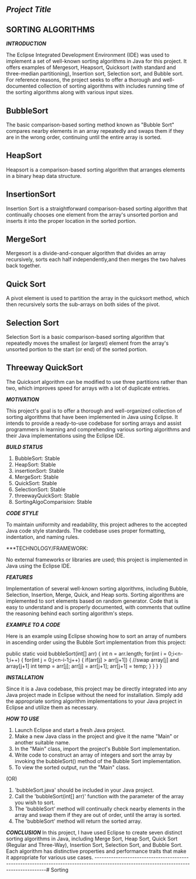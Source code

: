 ***Project Title***
-----------------------------
SORTING ALGORITHMS
------------------------------

***INTRODUCTION***

The Eclipse Integrated Development Environment (IDE) was used to implement a set of well-known sorting algorithms in Java for 
this project. It offers examples of Mergesort, Heapsort, Quicksort (with standard and three-median partitioning), Insertion sort, 
Selection sort, and Bubble sort. 
For reference reasons, the project seeks to offer a thorough and well-documented collection of sorting algorithms with includes 
running time of the sorting algorithms along with various input sizes.
## BubbleSort 
The basic comparison-based sorting method known as "Bubble Sort" compares nearby elements in an array repeatedly and swaps them if they are in the wrong order, continuing until the entire array is sorted.
## HeapSort 
Heapsort is a comparison-based sorting algorithm that arranges elements in a binary heap data structure.
## InsertionSort 
Insertion Sort is a straightforward comparison-based sorting algorithm that continually chooses one element from the array's unsorted portion and inserts it into the proper location in the sorted portion.
## MergeSort
Mergesort is a divide-and-conquer algorithm that divides an array recursively, sorts each half independently,and then merges the two halves back together.
## Quick Sort
A pivot element is used to partition the array in the quicksort method, which then recursively sorts the sub-arrays on both sides of the pivot.
## Selection Sort 
Selection Sort is a basic comparison-based sorting algorithm that repeatedly moves the smallest (or largest) element from the array's unsorted portion to the start (or end) of the sorted portion.
## Threeway QuickSort 
The Quicksort algorithm can be modified to use three partitions rather than two, which improves speed for arrays with a lot of duplicate entries.

***MOTIVATION***

This project's goal is to offer a thorough and well-organized collection of sorting algorithms that have been implemented in Java 
using Eclipse. It intends to provide a ready-to-use codebase for sorting arrays and assist programmers in learning and comprehending 
various sorting algorithms and their Java implementations using the Eclipse IDE.

***BUILD STATUS***

1. BubbleSort: Stable
2. HeapSort: Stable
3. insertionSort: Stable
4. MergeSort: Stable
5. QuickSort: Stable
6. SelectionSort: Stable
7. threewayQuickSort: Stable
8. SortingAlgoComparision: Stable

***CODE STYLE***

To maintain uniformity and readability, this project adheres to the accepted Java code style standards. The codebase uses proper 
formatting, indentation, and naming rules.

***TECHNOLOGY/FRAMEWORK:

No external frameworks or libraries are used; this project is implemented in Java using the Eclipse IDE.

***FEATURES***

Implementation of several well-known sorting algorithms, including Bubble, Selection, Insertion, Merge, Quick, and Heap sorts.
Sorting algorithms are implemented to sort elements based on random generator.
Code that is easy to understand and is properly documented, with comments that outline the reasoning behind each sorting algorithm's 
steps.

***EXAMPLE TO A CODE***

Here is an example using Eclipse showing how to sort an array of numbers in ascending order using the Bubble Sort implementation 
from this project:

public static void bubbleSort(int[] arr)
	{
		int n = arr.length;
		for(int i = 0;i<n-1;i++)
		{
			for(int j = 0;j<n-i-1;j++)
			{
				if(arr[j] > arr[j+1])
				{
					//swap array[j] and array[j+1]
					int temp = arr[j];
					arr[j] = arr[j+1];
					arr[j+1] = temp;
				}
			}
		}
	}
	
***INSTALLATION***

Since it is a Java codebase, this project may be directly integrated into any Java project made in Eclipse without the need for 
installation. Simply add the appropriate sorting algorithm implementations to your Java project in Eclipse and utilize them as necessary.

***HOW TO USE***

1. Launch Eclipse and start a fresh Java project.
2. Make a new Java class in the project and give it the name "Main" or another suitable name.
3. In the "Main" class, import the project's Bubble Sort implementation.
4. Write code to construct an array of integers and sort the array by invoking the bubbleSort() method of the Bubble Sort implementation.
5. To view the sorted output, run the "Main" class.

(OR)

1. 'bubbleSort.java' should be included in your Java project.
2. Call the 'bubbleSort(int[] arr)' function with the parameter of the array you wish to sort.
3. The 'bubbleSort' method will continually check nearby elements in the array and swap them if they are out of order, 
until the array is sorted.
4. The 'bubbleSort' method will return the sorted array.

***CONCLUSION***
In this project, I have used Eclipse to create seven distinct sorting algorithms in Java, including Merge Sort, Heap Sort, 
Quick Sort (Regular and Three-Way), Insertion Sort, Selection Sort, and Bubble Sort. Each algorithm has distinctive properties and 
performance traits that make it appropriate for various use cases.
---------------------------------------------------------------------------------------------------------------------------------------# Sorting
